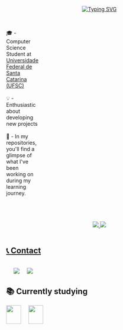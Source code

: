 <div align="center">
<!-- ========================= div da apresentação ========================= -->

[![Typing SVG](https://readme-typing-svg.demolab.com/?lines=Hi+!+I'm+Victória+Rodrigues;Welcome+to+my+profile+^-^&color=A020F0&center=true)](https://git.io/typing-svg)

</div> 

##
<!-- ========================= div do stats ========================= -->
<br>



<div style="display: flex; align-items: center;">

  <!-- Text content -->
  <div>
🎓 - Computer Science Student at <a href="https://ufsc.br/" target="_blank">Universidade Federal de Santa Catarina (UFSC)</a><br><br>
💡 - Enthusiastic about developing new projects <br> <br>
📂  - In my repositories, you'll find a glimpse of what I've been working on during my learning journey.
  </div>

  <!-- GIF -->
  <div style="margin-left: 1000px; margin-bottom: 20px;">
    <img src="assets\hello.gif" alt="GIF" width="150" height="150" align ="right">
  </div>


</div>

<br>
<br>
<br>
<br>
<div align="center">
  <a href="https://github.com/victoriavllso">
  <img height="180em" src="https://github-readme-stats.vercel.app/api?username=victoriavllso&show_icons=true&theme=jolly&include_all_commits=true&count_private=true"/>
  <img height="180em" src="https://github-readme-stats.vercel.app/api/top-langs/?username=victoriavllso&layout=compact&langs_count=168&theme=jolly"/>

</div>

<br>
<!-- ========================= div contatos ========================= -->


## 📞 Contact 

<br>
<div style="display: flex; align-items: center; gap: 20px;">
  <a href = "mailto:victoria.rvv@outlook.com"><img src="https://img.shields.io/badge/Outlook-5C0BF0?style=for-the-badge&logo=microsoft-outlook&logoColor=white"></a>
  <a href="https://www.linkedin.com/in/vict%C3%B3ria-rodrigues-veloso-3bb3a8200/" target="_blank"><img src="https://img.shields.io/badge/-Linkedin-5C0BF0?style=for-the-badge&logo=linkedin&logoColor=FFF" target="_blank"></a> 
</div>


## 📚 Currently studying
<!-- ========================= div estudos atuais ========================= -->
<div style="display: flex; align-items: center; gap: 20px;">
  <img src="https://cdn.jsdelivr.net/gh/devicons/devicon/icons/cplusplus/cplusplus-original.svg" width="40" height="50" />
  <img src="https://cdn.jsdelivr.net/gh/devicons/devicon/icons/c/c-original.svg" width="40" height="50" />
</div>
